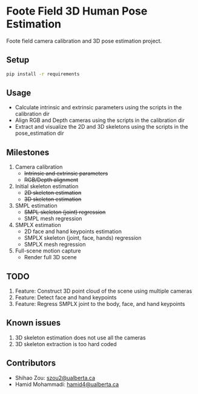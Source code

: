 # Foote Field 3D Human Pose Estimation

Foote field camera calibration and 3D pose estimation project.


## Setup

```bash
pip install -r requirements
```

## Usage

- Calculate intrinsic and extrinsic parameters using the scripts in the calibration dir
- Align RGB and Depth cameras using the scripts in the calibration dir
- Extract and visualize the 2D and 3D skeletons using the scripts in the pose_estimation dir


## Milestones

1. Camera calibration
    * ~~Intrinsic and extrinsic parameters~~
    * ~~RGB/Depth alignment~~
1. Initial skeleton estimation
    * ~~2D skeleton estimation~~
    * ~~3D skeleton estimation~~
1. SMPL estimation
    * ~~SMPL skeleton (joint) regression~~
    * SMPL mesh regression
1. SMPLX estimation
    * 2D face and hand keypoints estimation
    * SMPLX skeleton (joint, face, hands) regression
    * SMPLX mesh regression
1. Full-scene motion capture
    * Render full 3D scene


## TODO

1. Feature: Construct 3D point cloud of the scene using multiple cameras
1. Feature: Detect face and hand keypoints
1. Feature: Regress SMPLX joint to the body, face, and hand keypoints

## Known issues

1. 3D skeleton estimation does not use all the cameras
1. 3D skeleton extraction is too hard coded


## Contributors

- Shihao Zou: szou2@ualberta.ca
- Hamid Mohammadi: hamid4@ualberta.ca
